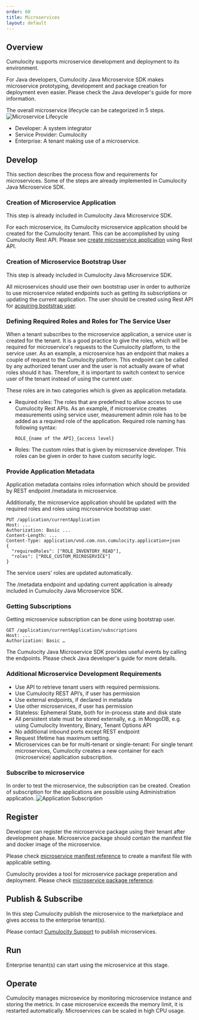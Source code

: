 ```yaml
---
order: 60
title: Microservices
layout: default
---
```

## Overview

Cumulocity supports microservice development and deployment to its environment.

For Java developers, Cumulocity Java Microservice SDK makes microservice prototyping, development and package creation for deployment even easier. Please check the Java developer's guide for more information.

The overall microservice lifecycle can be categorized in 5 steps.
![Microservice Lifecycle](/guides/concepts-guide/microservicelifecycle.png)

* Developer: A system integrator
* Service Provider: Cumulocity
* Enterprise: A tenant making use of a microservice.

## Develop

This section describes the process flow and requirements for microservices. Some of the steps are already implemented in Cumulocity Java Microservice SDK.

### Creation of Microservice Application

This step is already included in Cumulocity Java Microservice SDK.

For each microservice, its Cumulocity microservice application should be created for the Cumulocity tenant.
This can be accomplished by using Cumulocity Rest API.
Please see [create microservice application](/guides/rest/microservice-development#create-application) using Rest API.

### Creation of Microservice Bootstrap User

This step is already included in Cumulocity Java Microservice SDK.

All microservices should use their own bootstrap user in order to authorize to use microservice related endpoints such as getting its subscriptions or updating the current application. The user should be created using Rest API for [acquiring bootstrap user](/guides/rest/microservice-development/#acquire-microservice-credentials).

### Defining Required Roles and Roles for The Service User
When a tenant subscribes to the microservice application, a service user is created for the tenant.
It is a good practice to give the roles, which will be required for microservice's requests to the Cumulocity platform, to the service user.
As an example, a microservice has an endpoint that makes a couple of request to the Cumulocity platform. This endpoint can be called by any authorized tenant user and the user is not actually aware of what roles should it has. Therefore, it is important to switch context to service user of the tenant instead of using the current user.

These roles are in two categories which is given as application metadata.

* Required roles: The roles that are predefined to allow access to use Cumulocity Rest APIs.
As an example, if microservice creates measurements using service user, measurement admin role has to be added as a required role of the application.
Required role naming has following syntax:

      ROLE_{name of the API}_{access level}

* Roles: The custom roles that is given by microservice developer. This roles can be given in order to have custom security logic.

### Provide Application Metadata

Application metadata contains roles information which should be provided by REST endpoint /metadata in microservice.

Additionally, the microservice application should be updated with the required roles and roles using microservice bootstrap user.

    PUT /application/currentApplication
    Host: ...
    Authorization: Basic ...
    Content-Length: ...
    Content-Type: application/vnd.com.nsn.cumulocity.application+json
    {
      "requiredRoles": ["ROLE_INVENTORY_READ"],
      "roles": ["ROLE_CUSTOM_MICROSERVICE"]
    }

The service users' roles are updated automatically.

The /metadata endpoint and updating current application is already included in Cumulocity Java Microservice SDK.

### Getting Subscriptions
Getting microservice subscription can be done using bootstrap user.

    GET /application/currentApplication/subscriptions
    Host: ...
    Authorization: Basic …

The Cumulocity Java Microservice SDK provides useful events by calling the endpoints. Please check Java developer's guide for more details.

### Additional Microservice Development Requirements
* Use API to retrieve tenant users with required permissions.
* Use Cumulocity REST API’s, if user has permission
* Use external endpoints, if declared in metadata
* Use other microservices, if user has permission
* Stateless: Ephemeral State, both for in-process state and disk state
* All persistent state must be stored externally, e.g. in MongoDB, e.g. using Cumulocity Inventory, Binary, Tenant Options API
* No additional inbound ports except REST endpoint
* Request lifetime has maximum setting.
* Microservices can be for multi-tenant or single-tenant: For single tenant microservices, Cumulocity creates a new container for each (microservice) application subscription.

### Subscribe to microservice
In order to test the microservice, the subscription can be created.
Creation of subscription for the applications are possible using Administration application.
![Application Subscription](/guides/concepts-guide/applicationsubscription.png)

## Register
Developer can register the microservice package using their tenant after development phase.
Microservice package should contain the manifest file and docker image of the microservice.

Please check [microservice manifest reference](/guides/reference/microservice-manifest) to create a manifest file with applicable setting.

Cumulocity provides a tool for microservice package preperation and deployment. Please check [microservice package reference](/guides/reference/microservice-package).

## Publish & Subscribe
In this step Cumulocity publish the microservice to the marketplace and gives access to the enterprise tenant(s).

Please contact [Cumulocity Support](https://support.cumulocity.com/hc/en-us) to publish microservices.

## Run
Enterprise tenant(s) can start using the microservice at this stage.

## Operate
Cumulocity manages microsevice by monitoring microservice instance and storing the metrics. In case microservice exceeds the memory limit, it is restarted automatically. Microservices can be scaled in high CPU usage.
